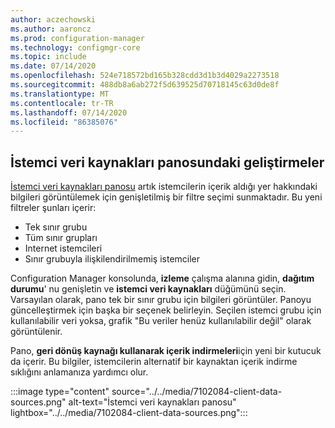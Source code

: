 ```yaml
---
author: aczechowski
ms.author: aaroncz
ms.prod: configuration-manager
ms.technology: configmgr-core
ms.topic: include
ms.date: 07/14/2020
ms.openlocfilehash: 524e718572bd165b328cdd3d1b3d4029a2273518
ms.sourcegitcommit: 488db8a6ab272f5d639525d70718145c63d0de8f
ms.translationtype: MT
ms.contentlocale: tr-TR
ms.lasthandoff: 07/14/2020
ms.locfileid: "86385076"
---
```

## <a name="improvements-to-client-data-sources-dashboard"></a><a name="bkmk_content"></a>İstemci veri kaynakları panosundaki geliştirmeler

<!--7102084-->

[İstemci veri kaynakları panosu](../../../../servers/deploy/configure/monitor-content-you-have-distributed.md#client-data-sources-dashboard) artık istemcilerin içerik aldığı yer hakkındaki bilgileri görüntülemek için genişletilmiş bir filtre seçimi sunmaktadır. Bu yeni filtreler şunları içerir:

- Tek sınır grubu
- Tüm sınır grupları
- Internet istemcileri
- Sınır grubuyla ilişkilendirilmemiş istemciler

Configuration Manager konsolunda, **izleme** çalışma alanına gidin, **dağıtım durumu**' nu genişletin ve **istemci veri kaynakları** düğümünü seçin. Varsayılan olarak, pano tek bir sınır grubu için bilgileri görüntüler. Panoyu güncelleştirmek için başka bir seçenek belirleyin. Seçilen istemci grubu için kullanılabilir veri yoksa, grafik "Bu veriler henüz kullanılabilir değil" olarak görüntülenir.

Pano, **geri dönüş kaynağı kullanarak içerik indirmeleri**için yeni bir kutucuk da içerir. Bu bilgiler, istemcilerin alternatif bir kaynaktan içerik indirme sıklığını anlamanıza yardımcı olur.

:::image type="content" source="../../media/7102084-client-data-sources.png" alt-text="İstemci veri kaynakları panosu" lightbox="../../media/7102084-client-data-sources.png":::
